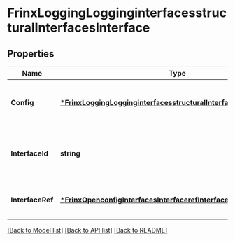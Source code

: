 # FrinxLoggingLogginginterfacesstructuralInterfacesInterface

## Properties
Name | Type | Description | Notes
------------ | ------------- | ------------- | -------------
**Config** | [***FrinxLoggingLogginginterfacesstructuralInterfacesInterfaceConfig**](frinx.logging.logginginterfacesstructural.interfaces.interface.Config.md) | Optional[Configuration parameters relating to an interface to logging binding.] REF:Optional.empty | [optional] [default to null]
**InterfaceId** | **string** | Optional[A reference to the unique identifier for the interface being referenced by the logging.] REF:Optional.empty | [optional] [default to null]
**InterfaceRef** | [***FrinxOpenconfigInterfacesInterfacerefInterfaceRef**](frinx.openconfig.interfaces.interfaceref.InterfaceRef.md) | Optional[Reference to an interface or subinterface] REF:Optional.empty | [optional] [default to null]

[[Back to Model list]](../README.md#documentation-for-models) [[Back to API list]](../README.md#documentation-for-api-endpoints) [[Back to README]](../README.md)


